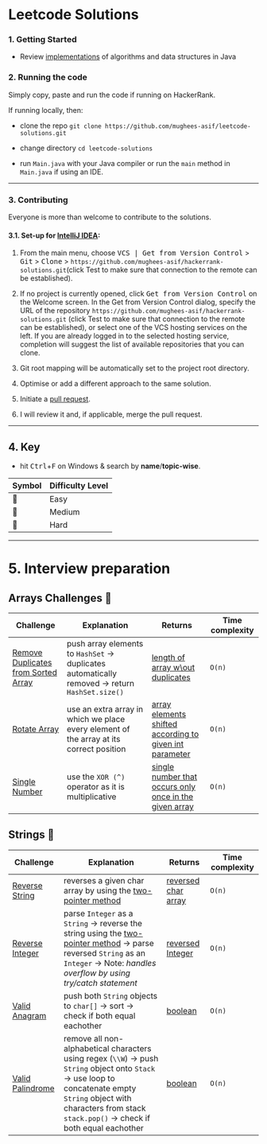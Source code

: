 # Leetcode Solutions

### 1. Getting Started

* Review <a href="https://github.com/mughees-asif/java-algorithms-datastructures">implementations</a> of algorithms and data structures in Java

### 2. Running the code 

Simply copy, paste and run the code if running on HackerRank.

If running locally, then: 

* clone the repo ```git clone https://github.com/mughees-asif/leetcode-solutions.git```

* change directory ```cd leetcode-solutions``` 

* run ```Main.java``` with your Java compiler or run the ```main``` method in ```Main.java``` if using an IDE.

----------------------------------------------------------------------------------------------

### 3. Contributing

Everyone is more than welcome to contribute to the solutions.

#### 3.1. Set-up for [IntelliJ IDEA](https://www.jetbrains.com/idea/download/#section=windows):

1. From the main menu, choose <kbd>VCS | Get from Version Control</kbd> > <kbd>Git</kbd> > <kbd>Clone</kbd> > ```https://github.com/mughees-asif/hackerrank-solutions.git```(click Test to make sure that connection to the remote can be established).

2. If no project is currently opened, click <kbd>Get from Version Control</kbd> on the Welcome screen. In the Get from Version Control dialog, specify the URL of the repository ```https://github.com/mughees-asif/hackerrank-solutions.git``` (click Test to make sure that connection to the remote can be established), or select one of the VCS hosting services on the left. If you are already logged in to the selected hosting service, completion will suggest the list of available repositories that you can clone.

3. Git root mapping will be automatically set to the project root directory.

4. Optimise or add a different approach to the same solution.

5. Initiate a [pull request](https://help.github.com/en/github/collaborating-with-issues-and-pull-requests/about-pull-requests).

6. I will review it and, if applicable, merge the pull request. 

----------------------------------------------------------------------------------------------

## 4. Key

* hit <kbd>Ctrl</kbd>+<kbd>F</kbd> on Windows & search by **name**/**topic-wise**.

| Symbol  | Difficulty Level |  
| ------------- | ------------- |
| :green_book: | Easy |
| :orange_book: | Medium |
| :closed_book: | Hard |

----------------------------------------------------------------------------------------------

# 5. Interview preparation

## Arrays Challenges :green_book:

| Challenge  | Explanation  | Returns | Time complexity |
| ------------- | ------------- | ------------- |------------- |
|  [Remove Duplicates from Sorted Array](https://leetcode.com/explore/interview/card/top-interview-questions-easy/92/array/727/) | push array elements to `HashSet` -> duplicates automatically removed -> return `HashSet.size()` | [length of array w\out duplicates](https://github.com/mughees-asif/leetcode-solutions/blob/master/Interviews/Arrays/Duplicates/src/com/mughees/Main.java) | `O(n)` |
|  [Rotate Array](https://leetcode.com/explore/interview/card/top-interview-questions-easy/92/array/646/) | use an extra array in which we place every element of the array at its correct position | [array elements shifted according to given int parameter](https://github.com/mughees-asif/leetcode-solutions/blob/master/Interviews/Arrays/RotateArray/src/com/mughees/Main.java) | `O(n)` |
|  [Single Number](https://leetcode.com/explore/interview/card/top-interview-questions-easy/92/array/549/) | use the `XOR (^)` operator as it is multiplicative  | [single number that occurs only once in the given array](https://github.com/mughees-asif/leetcode-solutions/blob/master/Interviews/Arrays/SingleNumber/src/com/mughees/Main.java) | `O(n)` |

## Strings :green_book:


| Challenge  | Explanation  | Returns | Time complexity |
| ------------- | ------------- | ------------- |------------- |
|  [Reverse String](https://leetcode.com/explore/interview/card/top-interview-questions-easy/127/strings/879/) | reverses a given char array by using the [two-pointer method](https://leetcode.com/articles/two-pointer-technique/) | [reversed char array](https://github.com/mughees-asif/leetcode-solutions/blob/master/Interviews/Strings/ReverseString/src/com/mughees/Main.java) | `O(n)` |
|  [Reverse Integer](https://leetcode.com/explore/interview/card/top-interview-questions-easy/127/strings/880/) | parse `Integer` as a `String` -> reverse the string using the [two-pointer method](https://leetcode.com/articles/two-pointer-technique/) -> parse reversed `String` as an `Integer` -> Note: *handles overflow by using try/catch statement* | [reversed Integer](https://github.com/mughees-asif/leetcode-solutions/blob/master/Interviews/Strings/ReverseString/src/com/mughees/Main.java) | `O(n)` |
|  [Valid Anagram](https://leetcode.com/explore/interview/card/top-interview-questions-easy/127/strings/882/) | push both `String` objects to `char[]` -> sort -> check if both equal eachother | [boolean](https://github.com/mughees-asif/leetcode-solutions/blob/master/Interviews/Strings/ValidAnagram/src/com/mughees/Main.java) | `O(n)` |
|  [Valid Palindrome](https://leetcode.com/explore/interview/card/top-interview-questions-easy/127/strings/883/) | remove all non-alphabetical characters using regex (`\\W`) -> push `String` object onto `Stack` -> use loop to concatenate empty `String` object with characters from stack `stack.pop()` -> check if both equal eachother| [boolean](https://github.com/mughees-asif/leetcode-solutions/blob/master/Interviews/Strings/ValidPalindrome/src/com/mughees/Main.java) | `O(n)` |